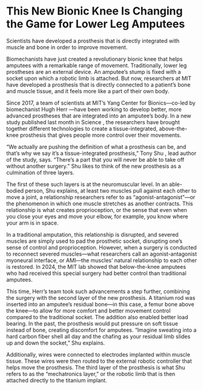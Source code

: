 # This New Bionic Knee Is Changing the Game for Lower Leg Amputees

Scientists have developed a prosthesis that is directly integrated with muscle and bone in order to improve movement. 

Biomechanists have just created a revolutionary bionic knee that helps amputees with a remarkable range of movement. Traditionally, lower leg prostheses are an external device. An amputee’s stump is fixed with a socket upon which a robotic limb is attached. But now, researchers at MIT have developed a prosthesis that is directly connected to a patient’s bone and muscle tissue, and it feels more like a part of their own body. 

Since 2017, a team of scientists at MIT’s Yang Center for Bionics—co-led by biomechanist Hugh Herr —have been working to develop better, more advanced prostheses that are integrated into an amputee’s body. In a new study published last month in Science , the researchers have brought together different technologies to create a tissue-integrated, above-the-knee prosthesis that gives people more control over their movements.

“We actually are pushing the definition of what a prosthesis can be, and that’s why we say it’s a tissue-integrated prosthesis,” Tony Shu , lead author of the study, says. “There’s a part that you will never be able to take off without another surgery.” Shu likes to think of the new prosthesis as a culmination of three layers.

The first of these such layers is at the neuromuscular level. In an able-bodied person, Shu explains, at least two muscles pull against each other to move a joint, a relationship researchers refer to as “agonist-antagonist”—or the phenomenon in which one muscle stretches as another contracts. This relationship is what creates proprioception, or the sense that even when you close your eyes and move your elbow, for example, you know where your arm is in space. 

In a traditional amputation, this relationship is disrupted, and severed muscles are simply used to pad the prosthetic socket, disrupting one’s sense of control and proprioception. However, when a surgery is conducted to reconnect severed muscles—what researchers call an agonist-antagonist myoneural interface, or AMI—the muscles’ natural relationship to each other is restored.  In 2024, the MIT lab showed that below-the-knee amputees who had received this special surgery had better control  than traditional amputees. 

This time, Herr’s team took such advancements a step further, combining the surgery with the second layer of the new prosthesis. A titanium rod was inserted into an amputee’s residual bone—in this case, a femur bone above the knee—to allow for more comfort and better movement control compared to the traditional socket. The addition also enabled better load bearing. In the past, the prosthesis would put pressure on soft tissue instead of bone, creating discomfort for amputees. “Imagine sweating into a hard carbon fiber shell all day and the chafing as your residual limb slides up and down the socket,” Shu explains.

Additionally, wires were connected to electrodes implanted within muscle tissue. These wires were then routed to the external robotic controller that helps move the prosthesis. The third layer of the prosthesis is what Shu refers to as the “mechatronics layer,” or the robotic limb that is then attached directly to the titanium implant. 
